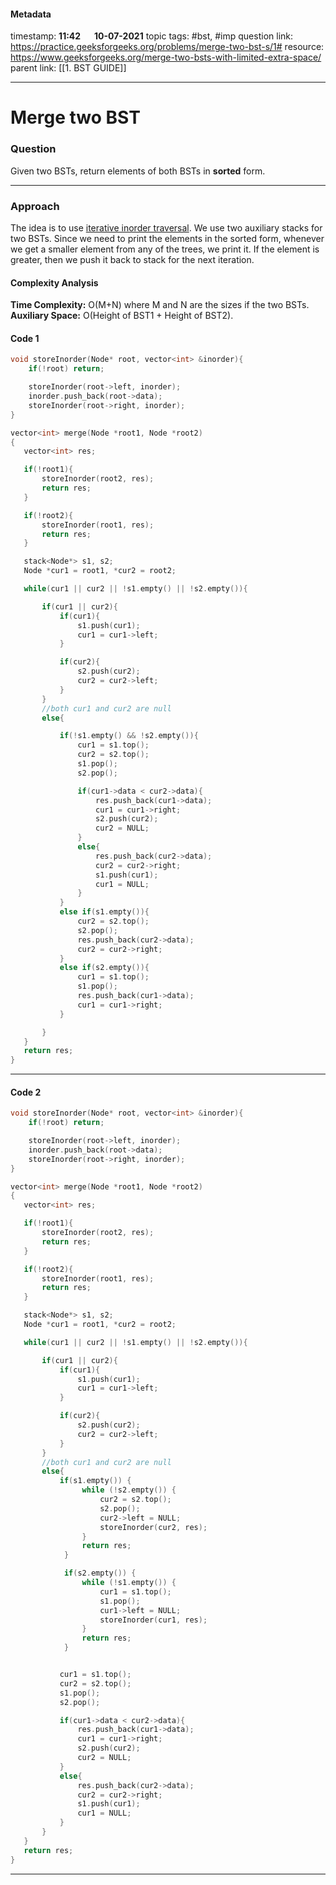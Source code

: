 #### Metadata

timestamp: **11:42**  &emsp;  **10-07-2021**
topic tags: #bst, #imp 
question link: https://practice.geeksforgeeks.org/problems/merge-two-bst-s/1#
resource: https://www.geeksforgeeks.org/merge-two-bsts-with-limited-extra-space/
parent link: [[1. BST GUIDE]]

---

# Merge two BST

### Question

Given two BSTs, return elements of both BSTs in **sorted** form.

---


### Approach

The idea is to use [iterative inorder traversal](https://www.geeksforgeeks.org/inorder-tree-traversal-without-recursion/). We use two auxiliary stacks for two BSTs. Since we need to print the elements in the sorted form, whenever we get a smaller element from any of the trees, we print it. If the element is greater, then we push it back to stack for the next iteration.

#### Complexity Analysis
**Time Complexity:** O(M+N) where M and N are the sizes if the two BSTs.  
**Auxiliary Space:** O(Height of BST1 + Height of BST2).
#### Code 1

``` cpp
void storeInorder(Node* root, vector<int> &inorder){
	if(!root) return;

	storeInorder(root->left, inorder);
	inorder.push_back(root->data);
	storeInorder(root->right, inorder);
}

vector<int> merge(Node *root1, Node *root2)
{
   vector<int> res;

   if(!root1){
	   storeInorder(root2, res);
	   return res;
   }

   if(!root2){
	   storeInorder(root1, res);
	   return res;
   }

   stack<Node*> s1, s2;
   Node *cur1 = root1, *cur2 = root2;

   while(cur1 || cur2 || !s1.empty() || !s2.empty()){

	   if(cur1 || cur2){
		   if(cur1){
			   s1.push(cur1);
			   cur1 = cur1->left;
		   }

		   if(cur2){
			   s2.push(cur2);
			   cur2 = cur2->left;
		   }
	   }
	   //both cur1 and cur2 are null
	   else{

		   if(!s1.empty() && !s2.empty()){
			   cur1 = s1.top();
			   cur2 = s2.top();
			   s1.pop();
			   s2.pop();

			   if(cur1->data < cur2->data){
				   res.push_back(cur1->data);
				   cur1 = cur1->right;
				   s2.push(cur2);
				   cur2 = NULL;
			   }
			   else{
				   res.push_back(cur2->data);
				   cur2 = cur2->right;
				   s1.push(cur1);
				   cur1 = NULL;
			   }
		   }
		   else if(s1.empty()){
			   cur2 = s2.top();
			   s2.pop();
			   res.push_back(cur2->data);
			   cur2 = cur2->right;
		   }
		   else if(s2.empty()){
			   cur1 = s1.top();
			   s1.pop();
			   res.push_back(cur1->data);
			   cur1 = cur1->right;
		   }

	   }
   }
   return res;
}

```

---
#### Code 2

``` cpp
void storeInorder(Node* root, vector<int> &inorder){
	if(!root) return;

	storeInorder(root->left, inorder);
	inorder.push_back(root->data);
	storeInorder(root->right, inorder);
}

vector<int> merge(Node *root1, Node *root2)
{
   vector<int> res;

   if(!root1){
	   storeInorder(root2, res);
	   return res;
   }

   if(!root2){
	   storeInorder(root1, res);
	   return res;
   }

   stack<Node*> s1, s2;
   Node *cur1 = root1, *cur2 = root2;

   while(cur1 || cur2 || !s1.empty() || !s2.empty()){

	   if(cur1 || cur2){
		   if(cur1){
			   s1.push(cur1);
			   cur1 = cur1->left;
		   }

		   if(cur2){
			   s2.push(cur2);
			   cur2 = cur2->left;
		   }
	   }
	   //both cur1 and cur2 are null
	   else{
		   if(s1.empty()) {
				while (!s2.empty()) {
					cur2 = s2.top();
					s2.pop();
					cur2->left = NULL;
					storeInorder(cur2, res);
				}
				return res;
			}

			if(s2.empty()) {
				while (!s1.empty()) {
					cur1 = s1.top();
					s1.pop();
					cur1->left = NULL;
					storeInorder(cur1, res);
				}
				return res;
			}


		   cur1 = s1.top();
		   cur2 = s2.top();
		   s1.pop();
		   s2.pop();

		   if(cur1->data < cur2->data){
			   res.push_back(cur1->data);
			   cur1 = cur1->right;
			   s2.push(cur2);
			   cur2 = NULL;
		   }
		   else{
			   res.push_back(cur2->data);
			   cur2 = cur2->right;
			   s1.push(cur1);
			   cur1 = NULL;
		   }
	   }
   }
   return res;
}

```

---


